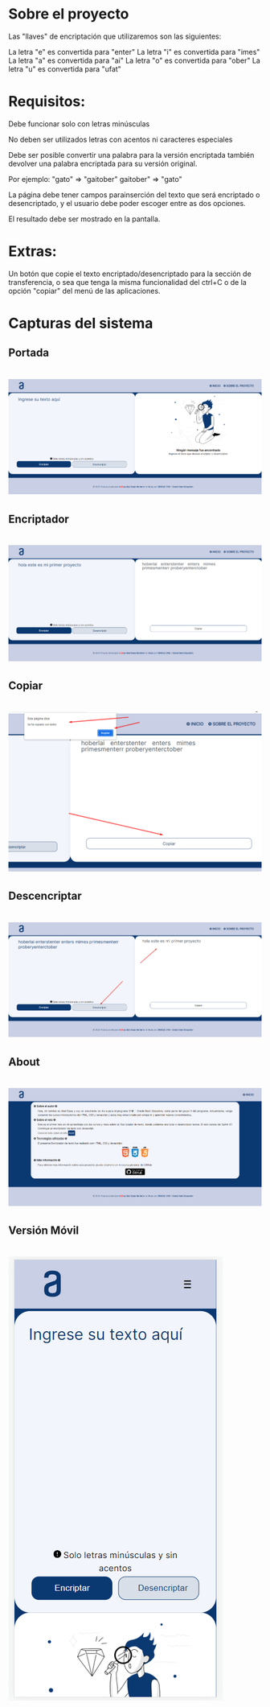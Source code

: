 # Sobre el proyecto

Las "llaves" de encriptación que utilizaremos son las siguientes:

La letra "e" es convertida para "enter"
La letra "i" es convertida para "imes"
La letra "a" es convertida para "ai"
La letra "o" es convertida para "ober"
La letra "u" es convertida para "ufat"

# Requisitos:

Debe funcionar solo con letras minúsculas

No deben ser utilizados letras con acentos ni caracteres especiales

Debe ser posible convertir una palabra para la versión encriptada también devolver una palabra encriptada para su versión original.

Por ejemplo:
"gato" => "gaitober"
gaitober" => "gato"

La página debe tener campos parainserción del texto que será encriptado o desencriptado, y el usuario debe poder escoger entre as dos opciones.

El resultado debe ser mostrado en la pantalla.

# Extras:

Un botón que copie el texto encriptado/desencriptado para la sección de transferencia, o sea que tenga la misma funcionalidad del ctrl+C o de la opción "copiar" del menú de las aplicaciones.

# Capturas del sistema
## Portada
# ![Inicio del sistema](https://raw.githubusercontent.com/AbelDM/Encriptador-de-Texto/main/capturas%20del%20sistema/01.png)

## Encriptador
# ![Encriptador](https://raw.githubusercontent.com/AbelDM/Encriptador-de-Texto/main/capturas%20del%20sistema/02%20encriptar.png)

## Copiar
# ![Copiar](https://raw.githubusercontent.com/AbelDM/Encriptador-de-Texto/main/capturas%20del%20sistema/03%20copiar.png)

## Descencriptar
# ![Desencriptar](https://raw.githubusercontent.com/AbelDM/Encriptador-de-Texto/main/capturas%20del%20sistema/03%20desencriptar.png)

## About
# ![About](https://raw.githubusercontent.com/AbelDM/Encriptador-de-Texto/main/capturas%20del%20sistema/04%20about%20section.png)

## Versión Móvil
# ![Responsive](https://raw.githubusercontent.com/AbelDM/Encriptador-de-Texto/main/capturas%20del%20sistema/05%20resposive%20mobile%2001.png)
